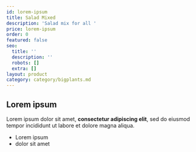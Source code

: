 ```yaml
---
id: lorem-ipsum
title: Salad Mixed
description: 'Salad mix for all '
price: lorem-ipsum
order: 0
featured: false
seo:
  title: ''
  description: ''
  robots: []
  extra: []
layout: product
category: category/bigplants.md
---
```

## Lorem ipsum

Lorem ipsum dolor sit amet, **consectetur adipiscing elit**, sed do eiusmod tempor incididunt ut labore et dolore magna aliqua.

- Lorem ipsum
- dolor sit amet